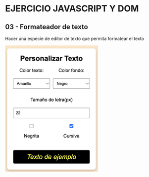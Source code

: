 # EJERCICIO JAVASCRIPT Y DOM 
## 03 - Formateador de texto 
Hacer una especie de editor de texto que permita formatear el texto

<img src="captura.png" width="300">

